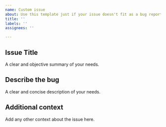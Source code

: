 ```yaml
---
name: Custom issue
about: Use this template just if your issue doesn't fit as a bug report or a feature request
title: ''
labels: ''
assignees: ''

---
```


## Issue Title
A clear and objective summary of your needs.

## Describe the bug
A clear and concise description of your needs.

## Additional context
Add any other context about the issue here.

